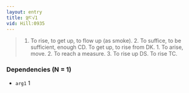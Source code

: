 ```yaml
---
layout: entry
title: ལྡང་√1
vid: Hill:0935
---
```

> 1. To rise, to get up, to flow up (as smoke). 2. To suffice, to be sufficient, enough CD. To get up, to rise from DK. 1. To arise, move. 2. To reach a measure. 3. To rise up DS. To rise TC.
### Dependencies (N = 1)
* `arg1` 1
